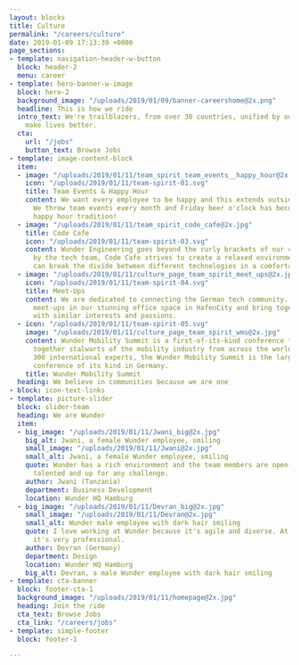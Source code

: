 ```yaml
---
layout: blocks
title: Culture
permalink: "/careers/culture"
date: 2019-01-09 17:13:39 +0000
page_sections:
- template: navigation-header-w-button
  block: header-2
  menu: career
- template: hero-banner-w-image
  block: hero-2
  background_image: "/uploads/2019/01/09/banner-careershome@2x.png"
  headline: This is how we ride
  intro_text: We're trailblazers, from over 30 countries, unified by our passion to
    make lives better.
  cta:
    url: "/jobs"
    button_text: Browse Jobs
- template: image-content-block
  item:
  - image: "/uploads/2019/01/11/team_spirit_team_events__happy_hour@2x.jpg"
    icon: "/uploads/2019/01/11/team-spirit-01.svg"
    title: Team Events & Happy Hour
    content: We want every employee to be happy and this extends outside work hours.
      We throw team events every month and Friday beer o'clock has become a Wunder
      happy hour tradition!
  - image: "/uploads/2019/01/11/team_spirit_code_cafe@2x.jpg"
    title: Code Cafe
    icon: "/uploads/2019/01/11/team-spirit-03.svg"
    content: Wunder Engineering goes beyond the curly brackets of our code. Facilitated
      by the tech team, Code Cafe strives to create a relaxed environment where developers
      can break the divide between different technologies in a comfortable setting!
  - image: "/uploads/2019/01/11/culture_page_team_spirit_meet_ups@2x.jpg"
    icon: "/uploads/2019/01/11/team-spirit-04.svg"
    title: Meet-Ups
    content: We are dedicated to connecting the German tech community. We host regular
      meet-ups in our stunning office space in HafenCity and bring together professionals
      with similar interests and passions.
  - icon: "/uploads/2019/01/11/team-spirit-05.svg"
    image: "/uploads/2019/01/11/culture_page_team_spirit_wms@2x.jpg"
    content: Wunder Mobility Summit is a first-of-its-kind conference that brings
      together stalwarts of the mobility industry from across the world. With over
      300 international experts, the Wunder Mobility Summit is the largest, most exclusive
      conference of its kind in Germany.
    title: Wunder Mobility Summit
  heading: We believe in communities because we are one
- block: icon-text-links
- template: picture-slider
  block: slider-team
  heading: We are Wunder
  item:
  - big_image: "/uploads/2019/01/11/Jwani_big@2x.jpg"
    big_alt: Jwani, a female Wunder employee, smiling
    small_image: "/uploads/2019/01/11/Jwani@2x.jpg"
    small_alt: Jwani, a female Wunder employee, smiling
    quote: Wunder has a rich environment and the team members are open-minded, very
      talented and up for any challenge.
    author: Jwani (Tanzania)
    department: Business Development
    location: Wunder HQ Hamburg
  - big_image: "/uploads/2019/01/11/Devran_big@2x.jpg"
    small_image: "/uploads/2019/01/11/Devran@2x.jpg"
    small_alt: Wunder male employee with dark hair smiling
    quote: I love working at Wunder because it's agile and diverse. At the same time,
      it's very professional.
    author: Devran (Germany)
    department: Design
    location: Wunder HQ Hamburg
    big_alt: Devran, a male Wunder employee with dark hair smiling
- template: cta-banner
  block: footer-cta-1
  background_image: "/uploads/2019/01/11/homepage@2x.jpg"
  heading: Join the ride
  cta_text: Browse Jobs
  cta_link: "/careers/jobs"
- template: simple-footer
  block: footer-1

---
```

